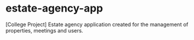 # estate-agency-app
[College Project] Estate agency application created for the management of properties, meetings and users.
